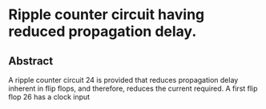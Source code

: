 # Ripple counter circuit having reduced propagation delay.

## Abstract
A ripple counter circuit 24 is provided that reduces propagation delay inherent in flip flops, and therefore, reduces the current required. A first flip flop 26 has a clock input